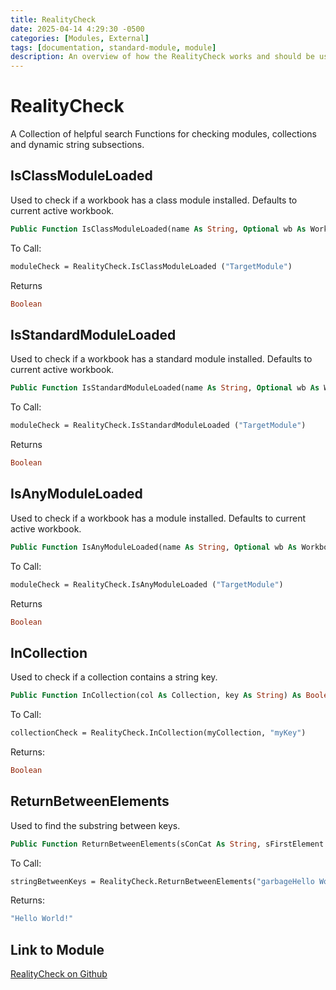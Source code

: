 ```yaml
---
title: RealityCheck
date: 2025-04-14 4:29:30 -0500
categories: [Modules, External]
tags: [documentation, standard-module, module]
description: An overview of how the RealityCheck works and should be used.
---
```


# RealityCheck
A Collection of helpful search Functions for checking modules, collections and
dynamic string subsections.

## IsClassModuleLoaded

Used to check if a workbook has a class module installed. Defaults to current active workbook.
```vb
Public Function IsClassModuleLoaded(name As String, Optional wb As Workbook) As Boolean
```

To Call:
```vb
moduleCheck = RealityCheck.IsClassModuleLoaded ("TargetModule")
```

Returns 
```vb
Boolean
```

## IsStandardModuleLoaded

Used to check if a workbook has a standard module installed. Defaults to current active workbook.
```vb
Public Function IsStandardModuleLoaded(name As String, Optional wb As Workbook) As Boolean
```

To Call:
```vb
moduleCheck = RealityCheck.IsStandardModuleLoaded ("TargetModule")
```

Returns 
```vb
Boolean
```

## IsAnyModuleLoaded

Used to check if a workbook has a module installed. Defaults to current active workbook.
```vb
Public Function IsAnyModuleLoaded(name As String, Optional wb As Workbook) As Boolean
```

To Call:
```vb
moduleCheck = RealityCheck.IsAnyModuleLoaded ("TargetModule")
```

Returns 
```vb
Boolean
```

## InCollection

Used to check if a collection contains a string key.
```vb
Public Function InCollection(col As Collection, key As String) As Boolean
```

To Call:
```vb
collectionCheck = RealityCheck.InCollection(myCollection, "myKey")
```

Returns:
```vb
Boolean
```

## ReturnBetweenElements

Used to find the substring between keys.

```vb
Public Function ReturnBetweenElements(sConCat As String, sFirstElement As String, sSecondElement As String) As String
```

To Call:
```vb
stringBetweenKeys = RealityCheck.ReturnBetweenElements("garbageHello World!data", "garbage", "data")
```

Returns:
```vb
"Hello World!"
```

## Link to Module
[RealityCheck on Github](https://github.com/ScorpioGameKing/FringeUI/blob/main/fringeui/modules/FringeUI/RealityCheck.bas)
